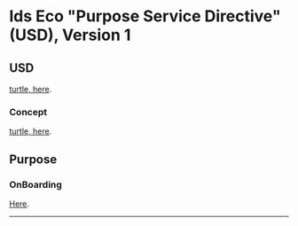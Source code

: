 # lds Eco "Purpose Service Directive" (USD), Version 1

## USD

[turtle, here](./USD.ttl).

### Concept

[turtle, here](./USD.concept.ttl).

## Purpose

### OnBoarding

[Here](./purpose/Boarding_ON_EN.md).

---